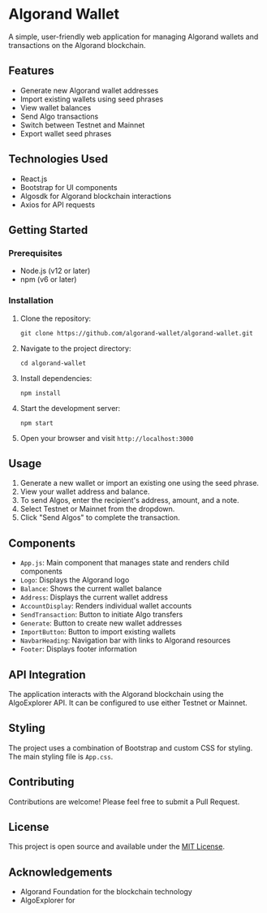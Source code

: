 # Algorand Wallet

A simple, user-friendly web application for managing Algorand wallets and transactions on the Algorand blockchain.

## Features

- Generate new Algorand wallet addresses
- Import existing wallets using seed phrases
- View wallet balances
- Send Algo transactions
- Switch between Testnet and Mainnet
- Export wallet seed phrases

## Technologies Used

- React.js
- Bootstrap for UI components
- Algosdk for Algorand blockchain interactions
- Axios for API requests

## Getting Started

### Prerequisites

- Node.js (v12 or later)
- npm (v6 or later)

### Installation

1. Clone the repository:
   ```
   git clone https://github.com/algorand-wallet/algorand-wallet.git
   ```

2. Navigate to the project directory:
   ```
   cd algorand-wallet
   ```

3. Install dependencies:
   ```
   npm install
   ```

4. Start the development server:
   ```
   npm start
   ```

5. Open your browser and visit `http://localhost:3000`

## Usage

1. Generate a new wallet or import an existing one using the seed phrase.
2. View your wallet address and balance.
3. To send Algos, enter the recipient's address, amount, and a note.
4. Select Testnet or Mainnet from the dropdown.
5. Click "Send Algos" to complete the transaction.

## Components

- `App.js`: Main component that manages state and renders child components
- `Logo`: Displays the Algorand logo
- `Balance`: Shows the current wallet balance
- `Address`: Displays the current wallet address
- `AccountDisplay`: Renders individual wallet accounts
- `SendTransaction`: Button to initiate Algo transfers
- `Generate`: Button to create new wallet addresses
- `ImportButton`: Button to import existing wallets
- `NavbarHeading`: Navigation bar with links to Algorand resources
- `Footer`: Displays footer information

## API Integration

The application interacts with the Algorand blockchain using the AlgoExplorer API. It can be configured to use either Testnet or Mainnet.

## Styling

The project uses a combination of Bootstrap and custom CSS for styling. The main styling file is `App.css`.

## Contributing

Contributions are welcome! Please feel free to submit a Pull Request.

## License

This project is open source and available under the [MIT License](LICENSE).

## Acknowledgements

- Algorand Foundation for the blockchain technology
- AlgoExplorer for
